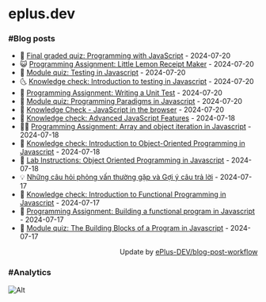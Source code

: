 # eplus.dev

### #Blog posts

<!-- BLOG-POST-LIST:START -->
 - 🧰 [Final graded quiz: Programming with JavaScript](https://eplus.dev/final-graded-quiz-programming-with-javascript) - 2024-07-20
 - 😺 [Programming Assignment: Little Lemon Receipt Maker](https://eplus.dev/programming-assignment-little-lemon-receipt-maker) - 2024-07-20
 - 🗽 [Module quiz: Testing in Javascript](https://eplus.dev/module-quiz-testing-in-javascript) - 2024-07-20
 - 🌜 [Knowledge check: Introduction to testing in Javascript](https://eplus.dev/knowledge-check-introduction-to-testing-in-javascript) - 2024-07-20
 - 📝 [Programming Assignment: Writing a Unit Test](https://eplus.dev/programming-assignment-writing-a-unit-test) - 2024-07-20
 - 🚀 [Module quiz: Programming Paradigms in Javascript](https://eplus.dev/module-quiz-programming-paradigms-in-javascript) - 2024-07-20
 - 💼 [Knowledge Check - JavaScript in the browser](https://eplus.dev/knowledge-check-javascript-in-the-browser) - 2024-07-20
 - 🦣 [Knowledge check: Advanced JavaScript Features](https://eplus.dev/knowledge-check-advanced-javascript-features) - 2024-07-18
 - 👨‍🏫 [Programming Assignment: Array and object iteration in Javascript](https://eplus.dev/programming-assignment-array-and-object-iteration-in-javascript) - 2024-07-18
 - 🔭 [Knowledge check: Introduction to Object-Oriented Programming in Javascript](https://eplus.dev/knowledge-check-introduction-to-object-oriented-programming-in-javascript) - 2024-07-18
 - 🤡 [Lab Instructions: Object Oriented Programming in Javascript](https://eplus.dev/lab-instructions-object-oriented-programming-in-javascript) - 2024-07-18
 - 💡 [Những câu hỏi phỏng vấn thường gặp và Gợi ý câu trả lời](https://eplus.dev/nhung-cau-hoi-phong-van-thuong-gap-va-goi-y-cau-tra-loi) - 2024-07-17
 - 🦣 [Knowledge check: Introduction to Functional Programming in Javascript](https://eplus.dev/knowledge-check-introduction-to-functional-programming-in-javascript) - 2024-07-17
 - 💪 [Programming Assignment: Building a functional program in Javascript](https://eplus.dev/programming-assignment-building-a-functional-program-in-javascript) - 2024-07-17
 - 🤡 [Module quiz: The Building Blocks of a Program in Javascript](https://eplus.dev/module-quiz-the-building-blocks-of-a-program-in-javascript) - 2024-07-17<!-- BLOG-POST-LIST:END -->

<div align="right">
  Update by <a target="_blank"
    href="https://github.com/ePlus-DEV/blog-post-workflow">ePlus-DEV/blog-post-workflow</a>
</div>

### #Analytics
![Alt](https://repobeats.axiom.co/api/embed/9990f7cddfbad8d834990b10ccad05f81ac1096f.svg "Repobeats analytics image")

